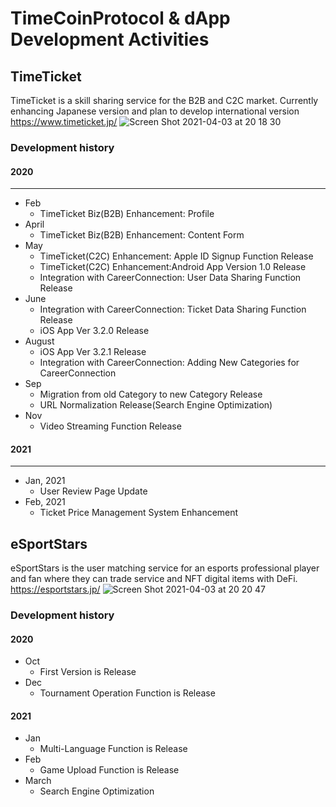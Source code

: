 # TimeCoinProtocol & dApp Development Activities
## TimeTicket 
TimeTicket is a skill sharing service for the B2B and C2C market.
Currently enhancing Japanese version and plan to develop international version
https://www.timeticket.jp/
![Screen Shot 2021-04-03 at 20 18 30](https://user-images.githubusercontent.com/69519997/113476969-d9457300-94b9-11eb-9817-7a2aa9054bc1.png)

### Development history
#### 2020
------
- Feb
  - TimeTicket Biz(B2B) Enhancement: Profile 
- April
  -  TimeTicket Biz(B2B) Enhancement: Content Form 
- May
  - TimeTicket(C2C) Enhancement: Apple ID Signup Function Release
  - TimeTicket(C2C) Enhancement:Android App Version 1.0 Release
  - Integration with CareerConnection: User Data Sharing Function Release 
- June
  - Integration with CareerConnection: Ticket Data Sharing Function Release
  - iOS App Ver 3.2.0 Release
- August
  - iOS App Ver 3.2.1 Release
  - Integration with CareerConnection: Adding New Categories for CareerConnection
- Sep
  - Migration from old Category to new Category Release
  - URL Normalization Release(Search Engine Optimization) 
- Nov
  - Video Streaming Function Release
#### 2021
------
- Jan, 2021
  - User Review Page Update
- Feb, 2021
  - Ticket Price Management System Enhancement

## eSportStars
eSportStars is the user matching service for an esports professional player and fan where they can trade service and NFT digital items with DeFi.
https://esportstars.jp/
![Screen Shot 2021-04-03 at 20 20 47](https://user-images.githubusercontent.com/69519997/113477012-245f8600-94ba-11eb-9ab4-e6b41126f8f5.png)
### Development history
#### 2020
- Oct
  - First Version is Release
- Dec
  - Tournament Operation Function is Release 
#### 2021
- Jan
  - Multi-Language Function is Release
- Feb
  - Game Upload Function is Release    
- March
  - Search Engine Optimization
